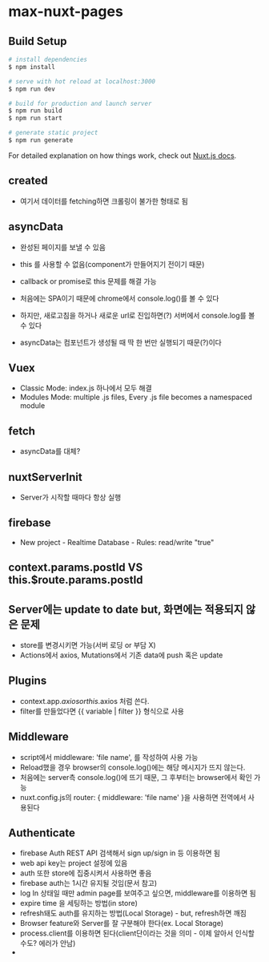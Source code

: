 # max-nuxt-pages

## Build Setup

```bash
# install dependencies
$ npm install

# serve with hot reload at localhost:3000
$ npm run dev

# build for production and launch server
$ npm run build
$ npm run start

# generate static project
$ npm run generate
```

For detailed explanation on how things work, check out [Nuxt.js docs](https://nuxtjs.org).

## created

- 여기서 데이터를 fetching하면 크롤링이 불가한 형태로 됨

## asyncData

- 완성된 페이지를 보낼 수 있음
- this 를 사용할 수 없음(component가 만들어지기 전이기 때문)
- callback or promise로 this 문제를 해결 가능

- 처음에는 SPA이기 때문에 chrome에서 console.log()를 볼 수 있다
- 하지만, 새로고침을 하거나 새로운 url로 진입하면(?) 서버에서 console.log를 볼 수 있다
- asyncData는 컴포넌트가 생성될 때 딱 한 번만 실행되기 때문(?)이다

## Vuex

- Classic Mode: index.js 하나에서 모두 해결
- Modules Mode: multiple .js files, Every .js file becomes a namespaced module

## fetch

- asyncData를 대체?

## nuxtServerInit

- Server가 시작할 때마다 항상 실행

## firebase

- New project - Realtime Database - Rules: read/write "true"

## context.params.postId VS this.$route.params.postId

## Server에는 update to date but, 화면에는 적용되지 않은 문제

- store를 변경시키면 가능(서버 로딩 or 부담 X)
- Actions에서 axios, Mutations에서 기존 data에 push 혹은 update

## Plugins

- context.app.$axios or this.$axios 처럼 쓴다.
- filter를 만들었다면 {{ variable | filter }} 형식으로 사용

## Middleware

- script에서 middleware: 'file name', 를 작성하여 사용 가능
- Reload했을 경우 browser의 console.log()에는 해당 메시지가 뜨지 않는다.
- 처음에는 server측 console.log()에 뜨기 때문, 그 후부터는 browser에서 확인 가능
- nuxt.config.js의 router: { middleware: 'file name' }을 사용하면 전역에서 사용된다

## Authenticate

- firebase Auth REST API 검색해서 sign up/sign in 등 이용하면 됨
- web api key는 project 설정에 있음
- auth 또한 store에 집중시켜서 사용하면 좋음
- firebase auth는 1시간 유지될 것임(문서 참고)
- log In 상태일 때만 admin page를 보여주고 싶으면, middleware를 이용하면 됨
- expire time 을 세팅하는 방법(in store)
- refresh돼도 auth를 유지하는 방법(Local Storage) - but, refresh하면 깨짐
- Browser feature와 Server를 잘 구분해야 한다(ex. Local Storage)
- process.client를 이용하면 된다(client단이라는 것을 의미 - 이제 알아서 인식할 수도? 에러가 안남)
- 
